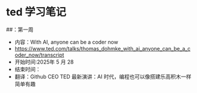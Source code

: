 # ted 学习笔记

##：第一周
- 内容：With AI, anyone can be a coder now
- https://www.ted.com/talks/thomas_dohmke_with_ai_anyone_can_be_a_coder_now/transcript
- 开始时间:2025年 5 月 28
- 结束时间：
- 翻译：Github CEO TED 最新演讲：AI 时代，编程也可以像搭建乐高积木一样简单有趣





